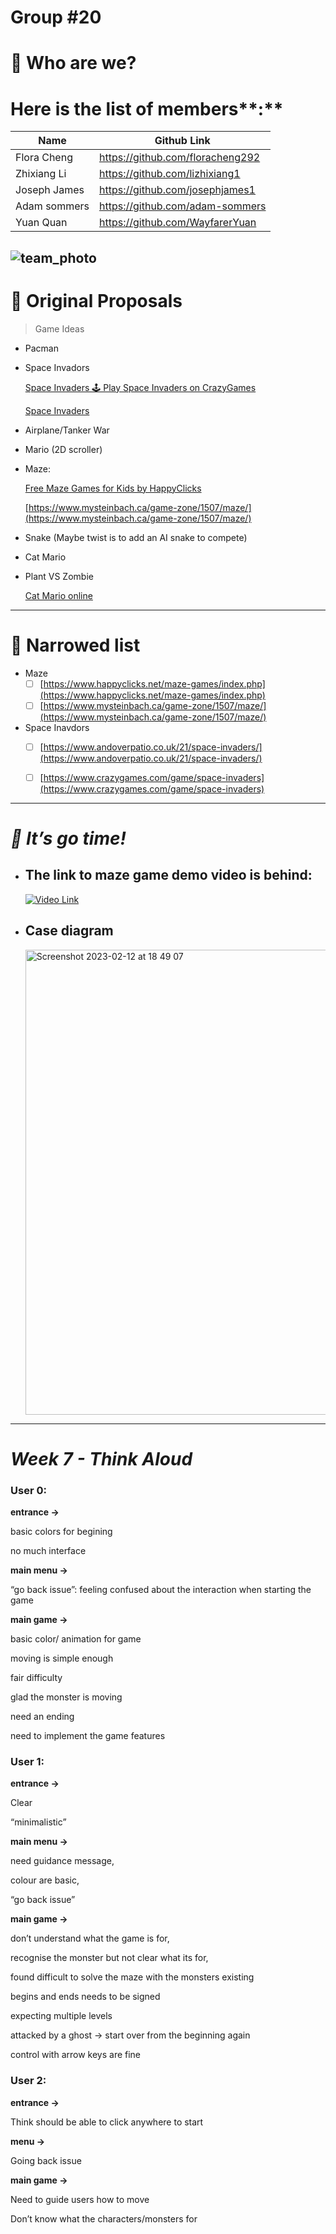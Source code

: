 # Group #20

# 👀 Who are we?

# Here is the list of members**:**

| Name | Github Link |
| --- | --- |
| Flora Cheng | https://github.com/floracheng292 |
| Zhixiang Li | https://github.com/lizhixiang1 |
| Joseph James | https://github.com/josephjames1 |
| Adam sommers | https://github.com/adam-sommers |
| Yuan Quan | https://github.com/WayfarerYuan |

![team_photo](https://user-images.githubusercontent.com/116745175/218328551-48399672-54a6-4e18-80ef-9be619b07cb9.jpg)
---

# 💭 Original Proposals

> Game Ideas
> 
- Pacman
- Space Invadors
    
    [Space Invaders 🕹️ Play Space Invaders on CrazyGames](https://www.crazygames.com/game/space-invaders)
    
    [Space Invaders](https://www.andoverpatio.co.uk/21/space-invaders/)
    
- Airplane/Tanker War
- Mario (2D scroller)
- Maze:
    
    [Free Maze Games for Kids by HappyClicks](https://www.happyclicks.net/maze-games/index.php)
    
    [https://www.mysteinbach.ca/game-zone/1507/maze/](https://www.mysteinbach.ca/game-zone/1507/maze/)
    
- Snake (Maybe twist is to add an AI snake to compete)
- Cat Mario
- Plant VS Zombie
    
    [Cat Mario online](https://www.cat-mario.com/)
    

---

# 🛫 Narrowed list

- Maze
    - [ ]  [https://www.happyclicks.net/maze-games/index.php](https://www.happyclicks.net/maze-games/index.php)
    - [ ]  [https://www.mysteinbach.ca/game-zone/1507/maze/](https://www.mysteinbach.ca/game-zone/1507/maze/)
- Space Inavdors
    - [ ]  [https://www.andoverpatio.co.uk/21/space-invaders/](https://www.andoverpatio.co.uk/21/space-invaders/)
    - [ ]  [https://www.crazygames.com/game/space-invaders](https://www.crazygames.com/game/space-invaders)


---

# *🚀 It’s go time!*

- ## The link to maze game demo video is behind:
 
    [![Video Link](https://img.youtube.com/vi/wd0TO62prDM/0.jpg)](https://youtu.be/wd0TO62prDM)
    
- ## Case diagram
    <img width="744" alt="Screenshot 2023-02-12 at 18 49 07" src="https://user-images.githubusercontent.com/116745175/218330755-625ddec5-4bd4-4b3a-ae86-6186261f99aa.png">

---

# *Week 7 - Think Aloud*

### User 0:

**entrance →** 

basic colors for begining

no much interface 

**main menu →** 

“go back issue”: feeling confused about the interaction when starting the game

**main game →** 

basic color/ animation for game

moving is simple enough

fair difficulty

glad the monster is moving

need an ending 

need to implement the game features

### User 1:

**entrance →** 

Clear

“minimalistic”

**main menu →** 

need guidance message,

colour are basic, 

“go back issue”

**main game →** 

don’t understand what the game is for, 

recognise the monster but not clear what its for, 

found difficult to solve the maze with the monsters existing 

begins and ends needs to be signed

expecting multiple levels

attacked by a ghost → start over from the beginning again

control with arrow keys are fine

### User 2:

**entrance →** 

Think should be able to click anywhere to start

**menu →** 

Going back issue

**main game →** 

Need to guide users how to move

Don’t know what the characters/monsters for
